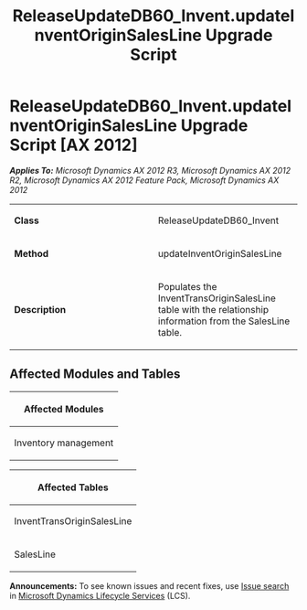 ﻿---
title: ReleaseUpdateDB60_Invent.updateInventOriginSalesLine Upgrade Script
TOCTitle: ReleaseUpdateDB60_Invent.updateInventOriginSalesLine Upgrade Script
ms:assetid: b70332a4-8339-9354-24f5-65ef428201dc
ms:mtpsurl: https://msdn.microsoft.com/en-us/library/JJ737046(v=AX.60)
ms:contentKeyID: 49710728
ms.date: 05/18/2015
mtps_version: v=AX.60
---

# ReleaseUpdateDB60\_Invent.updateInventOriginSalesLine Upgrade Script [AX 2012]


_**Applies To:** Microsoft Dynamics AX 2012 R3, Microsoft Dynamics AX 2012 R2, Microsoft Dynamics AX 2012 Feature Pack, Microsoft Dynamics AX 2012_

<table>
<colgroup>
<col style="width: 50%" />
<col style="width: 50%" />
</colgroup>
<tbody>
<tr class="odd">
<td><p><strong>Class</strong></p></td>
<td><p>ReleaseUpdateDB60_Invent</p></td>
</tr>
<tr class="even">
<td><p><strong>Method</strong></p></td>
<td><p>updateInventOriginSalesLine</p></td>
</tr>
<tr class="odd">
<td><p><strong>Description</strong></p></td>
<td><p>Populates the InventTransOriginSalesLine table with the relationship information from the SalesLine table.</p></td>
</tr>
</tbody>
</table>


## Affected Modules and Tables

<table>
<colgroup>
<col style="width: 100%" />
</colgroup>
<thead>
<tr class="header">
<th><p>Affected Modules</p></th>
</tr>
</thead>
<tbody>
<tr class="odd">
<td><p>Inventory management</p></td>
</tr>
</tbody>
</table>


<table>
<colgroup>
<col style="width: 100%" />
</colgroup>
<thead>
<tr class="header">
<th><p>Affected Tables</p></th>
</tr>
</thead>
<tbody>
<tr class="odd">
<td><p>InventTransOriginSalesLine</p></td>
</tr>
<tr class="even">
<td><p>SalesLine</p></td>
</tr>
</tbody>
</table>

  
**Announcements:** To see known issues and recent fixes, use [Issue search](http://go.microsoft.com/fwlink/?linkid=389258) in [Microsoft Dynamics Lifecycle Services](http://go.microsoft.com/fwlink/?linkid=306505) (LCS).

